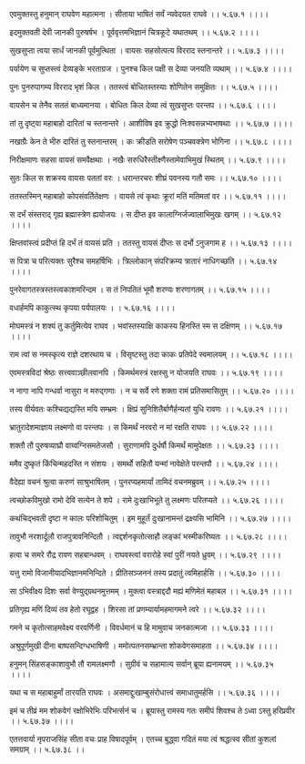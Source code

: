 एवमुक्तस्तु हनुमान् राघवेण महात्मना ।
सीताया भाषितं सर्वं न्यवेदयत राघवे ।। ५.६७.१ ।।।।

इदमुक्तवती देवी जानकी पुरुषर्षभ ।
पूर्ववृत्तमभिज्ञानं चित्रकूटे यथातथम् ।। ५.६७.२ ।।।।

सुखसुप्ता त्वया सार्धं जानकी पूर्वमुत्थिता ।
वायसः सहसोत्पत्य विरराद स्तनान्तरे ।। ५.६७.३ ।।।।

पर्यायेण च सुप्तस्त्वं देव्यङ्के भरताग्रज ।
पुनश्च किल पक्षी स देव्या जनयति व्यथाम् ।। ५.६७.४ ।।।।

पुनः पुनरुपागम्य विरराद भृशं किल ।
ततस्त्वं बोधितस्तस्याः शोणितेन समुक्षितः ।। ५.६७.५ ।।।।

वायसेन च तेनैव सततं बाध्यमानया ।
बोधितः किल देव्या त्वं सुखसुप्तः परन्तप ।। ५.६७.६ ।।।।

तां तु दृष्ट्वा महाबाहो दारितां च स्तनान्तरे ।
आशीविष इव क्रुद्धो निःश्वसन्नभ्यभाषथाः ।। ५.६७.७ ।।।।

नखाग्रैः केन ते भीरु दारितं तु स्तनान्तरम् ।
कः क्रीडति सरोषेण पञ्चवक्त्रेण भोगिना ।। ५.६७.८ ।।।।

निरीक्षमाणः सहसा वायसं समवैक्षथाः ।
नखैः सरुधिरैस्तीक्ष्णैस्तामेवाभिमुखं स्थितम् ।। ५.६७.९ ।।।।

सुतः किल स शक्रस्य वायसः पततां वरः ।
धरान्तरचरः शीघ्रं पवनस्य गतौ समः ।। ५.६७.१० ।।।।

ततस्तस्मिन् महाबाहो कोपसंवर्तितेक्षणः ।
वायसे त्वं कृथाः क्रूरां मतिं मतिमतां वर ।। ५.६७.११ ।।।।

स दर्भं संस्तराद् गृह्य ब्रह्मास्त्रेण ह्ययोजयः ।
स दीप्त इव कालाग्निर्जज्वालाभिमुखः खगम् ।। ५.६७.१२ ।।।।

क्षिप्तवांस्त्वं प्रदीप्तं हि दर्भं तं वायसं प्रति ।
ततस्तु वायसं दीप्तः स दर्भो ऽनुजगाम ह ।। ५.६७.१३ ।।।।

स पित्रा च परित्यक्तः सुरैश्च समहर्षिभिः ।
त्रिल्लोकान् संपरिक्रम्य त्रातारं नाधिगच्छति ।। ५.६७.१४ ।।।।

पुनरेवागतस्त्रस्तस्त्वकाशमरिन्दम ।
स तं निपतितं भूमौ शरण्यः शरणागतम् ।। ५.६७.१५ ।।।।

वधार्हमपि काकुत्स्थ कृपया पर्यपालयः ।
। ५.६७.१६ ।।।।

मोघमस्त्रं न शक्यं तु कर्तुमित्येव राघव ।
भवांस्तस्याक्षि काकस्य हिनस्ति स्म स दक्षिणम् ।। ५.६७.१७ ।।।।

राम त्वां स नमस्कृत्य राज्ञे दशरथाय च ।
विसृष्टस्तु तदा काकः प्रतिपेदे स्वमालयम् ।। ५.६७.१८ ।।।।

एवमस्त्रविदां श्रेष्ठः सत्त्ववाञ्छीलवानपि ।
किमर्थमस्त्रं रक्षस्सु न योजयति राघवः ।। ५.६७.१९ ।।।।

न नागा नापि गन्धर्वा नासुरा न मरुद्गणाः ।
न च सर्वे रणे शक्ता रामं प्रतिसमासितुम् ।। ५.६७.२० ।।।।

तस्य वीर्यवतः कश्चिद्यद्यस्ति मयि सम्भ्रमः ।
क्षिप्रं सुनिशितैर्बाणैर्हन्यतां युधि रावणः ।। ५.६७.२१ ।।।।

भ्रातुरादेशमाज्ञाय लक्ष्मणो वा परन्तपः ।
स किमर्थं नरवरो न मां रक्षति राघवः ।। ५.६७.२२ ।।।।

शक्तौ तौ पुरुषव्याघ्रौ वाय्वग्निसमतेजसौ ।
सुराणामपि दुर्धर्षौ किमर्थं मामुपेक्षतः ।। ५.६७.२३ ।।।।

ममैव दुष्कृतं किंचिन्महदस्ति न संशयः ।
समर्थो सहितौ यन्मां नावेक्षेते परन्तपौ ।। ५.६७.२४ ।।।।

वैदेह्या वचनं श्रुत्वा करुणं साश्रुभाषितम् ।
पुनरप्यहमार्यां तामिदं वचनमब्रुवम् ।। ५.६७.२५ ।।।।

त्वच्छोकविमुखो रामो देवि सत्येन ते शपे ।
रामे दुःखाभिभूते तु लक्ष्मणः परितप्यते ।। ५.६७.२६ ।।।।

कथंचिद्भवती दृष्टा न कालः परिशोचितुम् ।
इम मुहूर्तं दुःखानामन्तं द्रक्ष्यसि भामिनि ।। ५.६७.२७ ।।।।

तावुभौ नरशार्दूलौ राजपुत्रावनिन्दितौ ।
त्वद्दर्शनकृतोत्साहौ लङ्कां भस्मीकरिष्यतः ।। ५.६७.२८ ।।।।

हत्वा च समरे रौद्र रावण सहबान्धवम् ।
राघवस्त्वां वरारोहे स्वां पुरीं नयते ध्रुवम् ।। ५.६७.२९ ।।।।

यत्तु रामो विजानीयादभिज्ञानमनिन्दिते ।
प्रीतिसञ्जननं तस्य प्रदातुं त्वमिहार्हसि ।। ५.६७.३० ।।।।

सा ऽभिवीक्ष्य दिशः सर्वा वेण्युद्ग्रथनमुत्तमम् ।
मुक्त्वा वस्त्राद्ददौ मह्यं मणिमेतं महाबल ।। ५.६७.३१ ।।।।

प्रतिगृह्य मणिं दिव्यं तव हेतो रघूद्वह ।
शिरसा तां प्रणम्यार्यामहमागमने त्वरे ।। ५.६७.३२ ।।।।

गमने च कृतोत्साहमवेक्ष्य वरवर्णिनी ।
विवर्धमानं च हि मामुवाच जनकात्मजा ।। ५.६७.३३ ।।।।

अश्रुपूर्णमुखी दीना बाष्पसन्दिग्धभाषिणी ।
ममोत्पतनसम्भ्रान्ता शोकवेगसमाहता ।। ५.६७.३४ ।।।।

हनुमन् सिंहसङ्काशावुभौ तौ रामलक्ष्मणौ ।
सुग्रीवं च सहामात्य सर्वान् ब्रूया ह्यनामयम् ।। ५.६७.३५ ।।।।

यथा च स महाबाहुर्मां तारयति राघवः ।
असमाद्दुःखाम्बुसंरोधात्त्वं समाधातुमर्हसि ।। ५.६७.३६ ।।।।

इमं च तीव्रं मम शोकवेगं रक्षोभिरेभिः परिभर्त्सनं च ।
ब्रूयास्तु रामस्य गतः समीपं शिवश्च ते ऽध्वा ऽस्तु हरिप्रवीर ।। ५.६७.३७ ।।।।

एतत्तवार्या नृपराजसिंह सीता वचः प्राह विषादपूर्वम् ।
एतच्च बुद्ध्वा गदितं मया त्वं श्रद्धत्स्व सीतां कुशलां समग्राम् ।। ५.६७.३८ ।।

